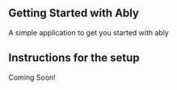 ## Getting Started with Ably
A simple application to get you started with ably

## Instructions for the setup
Coming Soon!